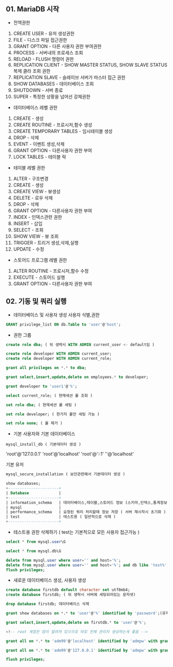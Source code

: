 ## 01. MariaDB 시작

- 전역권한
 1. CREATE USER - 유저 생성권한
 2. FILE - 디스크 파일 접근권한
 3. GRANT OPTION - 다른 사용자 권한 부여권한
 4. PROCESS - 서버내의 프로세스 조회
 5. RELOAD - FLUSH 명령어 권한
 6. REPLICATION CLIENT - SHOW MASTER STATUS, SHOW SLAVE STATUS 복제 클라 조회 권한
 7. REPLICATION SLAVE - 슬레이브 서버가 마스터 접근 권한
 8. SHOW DATABASES - 데이터베이스 조회
 9. SHUTDOWN - 서버 종료
 10. SUPER - 특정한 상황을 넘어선 강제권한

- 데이터베이스 레벨 권한
1. CREATE - 생성
2. CREATE ROUTINE - 프로시저,함수 생성
3. CREATE TEMPORARY TABLES - 임시테이블 생성
4. DROP - 삭제
5. EVENT - 이벤트 생성,삭제
6. GRANT OPTION - 다른사용자 권한 부여
7. LOCK TABLES - 테이블 락

- 테이블 레벨 권한
1. ALTER - 구조변경
2. CREATE - 생성
3. CREATE VIEW - 뷰생성
4. DELETE - 로우 삭제
5. DROP - 삭제
6. GRANT OPTION - 다른사용자 권한 부여
7. INDEX - 인덱스관련 권한
8. INSERT - 삽입
9. SELECT - 조회
10. SHOW VIEW - 뷰 조회
11. TRIGGER - 트리거 생성,삭제,실행
12. UPDATE - 수정

- 스토어드 프로그램 레벨 권한
1. ALTER ROUTINE - 프로시저,함수 수정
2. EXECUTE - 스토어드 실행
3. GRANT OPTION - 다른사용자 권한 부여

## 02. 기동 및 쿼리 실행

- 데이터베이스 및 사용자 생성
사용자 식별,권한
```sql
GRANT privilege_list ON db.Table to 'user'@'host';
```

- 권한 그룹
```sql
create role dba; ( 뒤 생략시 WITH ADMIN current_user <- default임 )

create role developer WITH ADMIN current_user;
create role developer WITH ADMIN current_role;

grant all privileges on *.* to dba;

grant select,insert,update,delete on employees.* to developer;

grant developer to 'user1'@'%';

select current_role; ( 현재세션 룰 조회 )

set role dba; ( 현재세션 룰 세팅 )

set role developer; ( 한가지 룰만 세팅 가능 )

set role none; ( 룰 제거 )
```

- 기본 사용자와 기본 데이터베이스
```
mysql_install_db ( 기본데이터 생성 )
```
'root'@'127.0.0.1'
'root'@'localhost'
'root'@'::1'
''@'localhost'

기본 유저

```sql
mysql_secure_installation ( 보안관련해서 기본데이터 생성 )
```

```sql
show databases;
+----------------------+
| Database             |
+----------------------+
| information_schema   | 데이터베이스,테이블,스토어드 정보 (스키마,인덱스,통계정보 등 확인가능)
| mysql                |
| performance_schema   | 요청된 쿼리 처리할때 정보 저장 ( 서버 재시작시 초기화 )
| test                 | 테스트용 ( 일반적으로 삭제 )
+----------------------+
```

- 테스트용 권한 삭제하기 ( test는 기본적으로 모든 사용자 접근가능 )

```sql
select * from mysql.user\G

select * from mysql.db\G

delete from mysql.user where user='' and host='%';
delete from mysql.user where user='' and host='%'; and db like 'test%';
flush privileges;
```

- 새로운 데이터베이스 생성, 사용자 생성

```sql
create database firstdb default character set utf8mb4;
create database firstdb; ( 뒤 생략시 서버에 세팅되어있는 문자셋)

drop database firstdb; 데이터베이스 삭제

grant show databases on *.* to 'user'@'%' identified by 'password';(유저가 없을경우 권한 명령만 실행시 유저까지 생성됨)

grant select,insert,update,delete on firstdb.* to 'user'@'%';

<!-- root 계정은 많이 알려져 있으므로 따로 전체 관리자 생성하는게 좋음 -->

grant all on *.* to 'adm99'@'localhost' identified by 'admpw' with grant option;

grant all on *.* to 'adm99'@'127.0.0.1' identified by 'admpw' with grant option;

flush privileges;

```
